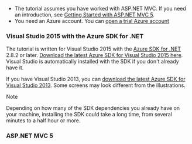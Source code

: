 * The tutorial assumes you have worked with ASP.NET MVC. If you need an introduction, see [Getting Started with ASP.NET MVC 5](http://www.asp.net/mvc/overview/getting-started/introduction/getting-started).
* You need an Azure account. You can [open a trial Azure account](https://www.azure.cn/pricing/1rmb-trial/?WT.mc_id=A261C142F)

### <a name="setupdevenv"></a>Visual Studio 2015 with the Azure SDK for .NET
The tutorial is written for Visual Studio 2015 with the [Azure SDK for .NET](../articles/dotnet-sdk.md) 2.8.2 or later. [Download the latest Azure SDK for Visual Studio 2015 here](http://go.microsoft.com/fwlink/?linkid=518003). Visual Studio is automatically installed with the SDK if you don't already have it.

If you have Visual Studio 2013, you can [download the latest Azure SDK for Visual Studio 2013](http://go.microsoft.com/fwlink/?LinkID=324322). Some screens may look different from the illustrations.

> [!NOTE]
> Depending on how many of the SDK dependencies you already have on your machine, installing the SDK could take a long time, from several minutes to a half hour or more.
> 
> 

### ASP.NET MVC 5